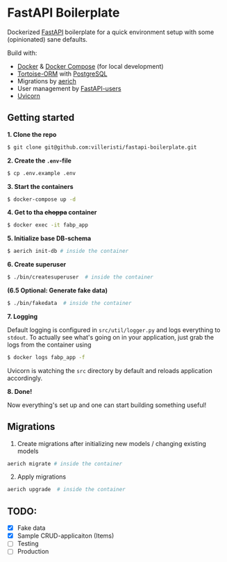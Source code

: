 # FastAPI Boilerplate

Dockerized [FastAPI](https://fastapi.tiangolo.com/) boilerplate for a quick environment setup with some (opinionated) sane defaults.

Build with:

* [Docker](https://www.docker.com/) & [Docker Compose](https://docs.docker.com/compose/) (for local development)
* [Tortoise-ORM](https://tortoise-orm.readthedocs.io/en/latest/index.html) with [PostgreSQL](https://www.postgresql.org/)
* Migrations by [aerich](https://github.com/tortoise/aerich)
* User management by [FastAPI-users](https://frankie567.github.io/fastapi-users/)
* [Uvicorn](https://www.uvicorn.org/)

## Getting started

**1. Clone the repo**

```bash
$ git clone git@github.com:villeristi/fastapi-boilerplate.git
```

**2. Create the `.env`-file**

```bash
$ cp .env.example .env
```

**3. Start the containers**

```bash
$ docker-compose up -d
```

**4. Get to tha ~~choppa~~ container**

```bash
$ docker exec -it fabp_app
```

**5. Initialize base DB-schema**

```bash
$ aerich init-db # inside the container
```

**6. Create superuser**

```bash
$ ./bin/createsuperuser  # inside the container
```

**(6.5 Optional: Generate fake data)**

```bash
$ ./bin/fakedata  # inside the container
```

**7. Logging**

Default logging is configured in `src/util/logger.py` and logs everything to `stdout`. To actually see what's going on in your application, just grab the logs from the container using

```bash
$ docker logs fabp_app -f
```

Uvicorn is watching the `src` directory by default and reloads application accordingly.

**8. Done!**

Now everything's set up and one can start building something useful!


## Migrations

1. Create migrations after initializing new models / changing existing models
```bash
aerich migrate # inside the container
```

2. Apply migrations
```bash
aerich upgrade  # inside the container
```

## TODO:
- [x] Fake data
- [x] Sample CRUD-applicaiton (Items)
- [ ] Testing
- [ ] Production
